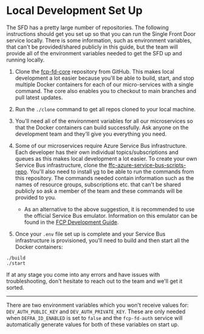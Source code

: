 # Local Development Set Up
The SFD has a pretty large number of repositories. The following instructions should get you set up so that you can run the Single Front Door service locally. There is some information, such as environment variables, that can't be provided/shared publicly in this guide, but the team will provide all of the environment variables needed to get the SFD up and running locally. 

1. Clone the [fcp-fd-core](https://github.com/defra/fcp-fd-core) repository from GitHub. This makes local development a lot easier because you'll be able to build, start, and stop multiple Docker containers for each of our micro-services with a single command. The core also enables you to checkout to main branches and pull latest updates.

2. Run the `./clone` command to get all repos cloned to your local machine.

3. You'll need all of the environment variables for all our microservices so that the Docker containers can build successfully. Ask anyone on the development team and they'll give you everything you need.

4. Some of our microservices require Azure Service Bus infrastructure. Each developer has their own individual topics/subscriptions and queues as this makes local development a lot easier. To create your own Service Bus infrastructure, clone the [ffc-azure-service-bus-scripts-repo](https://github.com/DEFRA/ffc-azure-service-bus-scripts). You'll also need to install [yq](https://github.com/mikefarah/yq) to be able to run the commands from this repository. The commands needed contain information such as the names of resource groups, subscriptions etc. that can't be shared publicly so ask a member of the team and these commands will be provided to you.
	- As an alternative to the above suggestion, it is recommended to use the official Service Bus emulator. Information on this emulator can be found in the [FCP Development Guide](https://defra.github.io/ffc-development-guide/development-patterns/events-and-messages/#local-development).

5. Once your `.env` file set up is complete and your Service Bus infrastructure is provisioned, you'll need to build and then start all the Docker containers:

```
./build
./start
```

If at any stage you come into any errors and have issues with troubleshooting, don't hesitate to reach out to the team and we'll get it sorted.
***
 There are two environment variables which you won't receive values for: `DEV_AUTH_PUBLIC_KEY` and `DEV_AUTH_PRIVATE_KEY`. These are only needed when `DEFRA_ID_ENABLED` is set to `false` and the `fcp-fd-auth` service will automatically generate values for both of these variables on start up.